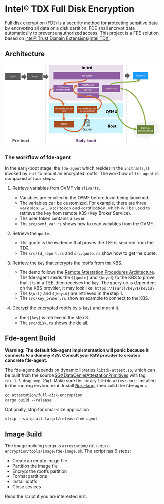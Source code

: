 # Intel&reg; TDX Full Disk Encryption

Full disk encryption (FDE) is a security method for protecting sensitive
data by encrypting all data on a disk partition. FDE shall encrypt data
automatically to prevent unauthorized access.
This project is a FDE solution based on [Intel&reg; Trust Domain 
Extensions(Intel TDX)](https://www.intel.com/content/www/us/en/developer/articles/technical/intel-trust-domain-extensions.html).

## Architecture

![](./docs/fde-arch.png)

### The workflow of fde-agent

In the early-boot stage, the `fde-agent` which resides in the `initramfs`, is invoked by `init` to mount an encrypted rootfs. The workflow of `fde-agent` is composed of four steps:

1. Retrieve variables from OVMF via `efivarfs`.
    - Variables are enrolled in the OVMF before tdvm being launched.
    - The variables can be customized. For example, there are three variables: `url`, user token and certification, which will be used to retrieve the key from remote KBS (Key Broker Service).
    - The user token contains a `keyid`.
    - The `src/ovmf_var.rs` shows how to read variables from the OVMF.

2. Retrieve the `quote`.
    - The quote is the evidence that proves the TEE is secured from the TDX.
    - The `src/td_report.rs` and `src/quote.rs` show how to get the quote.

3. Retrieve the `key` that encrypts the rootfs from the KBS.
    - The demo follows the [Remote Attestation Procedures Architecture](https://www.ietf.org/archive/id/draft-ietf-rats-architecture-22.html). The fde-agent sends the `${quote}` and `{keyid}` to the KBS to prove that it is in a TEE, then receives the `key`. The query uri is dependent on the KBS provider, it may look like: `https://${url}/key/${keyid}`.
    - The `${url}` and `${keyid}` are retrieved in the step 1.
    - The `src/key_broker.rs` show an example to connect to the KBS.

4. Decrypt the encrypted rootfs by `${key}` and mount it.
    - the `${key}` is retrieve in the step 3.
    - The `src/disk.rs` shows the detail.

## Fde-agent Build

**Warning: The default fde-agent implementation will panic because it connects to a dummy KBS. Consult your KBS provider to create a concrete fde-agent.**

The fde-agent depends on dynamic libraries `libtdx-attest.so`, which can be built from the source [SGXDataCenterAttestationPrimitives](https://github.com/intel/SGXDataCenterAttestationPrimitives.git) with tag `tdx_1.5_dcap_mvp_23q1`. Make sure the library `libtdx-attest.so` is installed in the running environment.
Install [Rust-lang](https://www.rust-lang.org/), then build the fde-agent:

```
cd attestation/full-disk-encryption
cargo build --release
```

Optionally, strip for small-size application

```
strip --strip-all target/release/fde-agent
```

## Image Build

The image building script is `attestation/full-disk-encryption/tools/image/fde-image.sh`.  The script has 6 steps:
- Create an empty image file
- Partition the image file
- Encrypt the rootfs partition
- Format partitions
- Install rootfs 
- Close devices

Read the script if you are interested in it.


